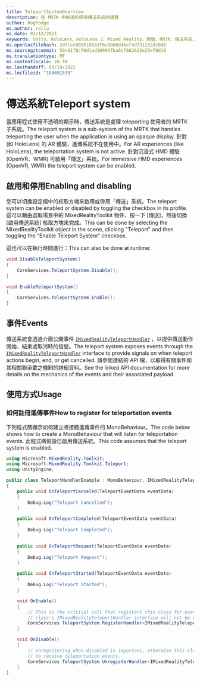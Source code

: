 ```yaml
---
title: TeleportSystemOverview
description: 在 MRTK 中啟用和停用傳送系統的總覽
author: RogPodge
ms.author: roliu
ms.date: 01/12/2021
keywords: Unity、HoloLens、HoloLens 2、Mixed Reality、開發、MRTK、傳送系統、
ms.openlocfilehash: 2dfccc009510183f6c6b60d46ef4df312d2dc046
ms.sourcegitcommit: 59c91f8c70d1ad30995fba6cf862615e25e78d10
ms.translationtype: MT
ms.contentlocale: zh-TW
ms.lasthandoff: 03/19/2021
ms.locfileid: "104691535"
---
```

# <a name="teleport-system"></a><span data-ttu-id="bfd79-104">傳送系統</span><span class="sxs-lookup"><span data-stu-id="bfd79-104">Teleport system</span></span>

<span data-ttu-id="bfd79-105">當應用程式使用不透明的顯示時，傳送系統是處理 teleporting 使用者的 MRTK 子系統。</span><span class="sxs-lookup"><span data-stu-id="bfd79-105">The teleport system is a sub-system of the MRTK that handles teleporting the user when the application is using an opaque display.</span></span> <span data-ttu-id="bfd79-106">針對 (如 HoloLens) 的 AR 體驗，遙傳系統不在使用中。</span><span class="sxs-lookup"><span data-stu-id="bfd79-106">For AR experiences (like HoloLens), the teleportation system is not active.</span></span> <span data-ttu-id="bfd79-107">針對沉浸式 HMD 體驗 (OpenVR、WMR) 可啟用「傳送」系統。</span><span class="sxs-lookup"><span data-stu-id="bfd79-107">For immersive HMD experiences (OpenVR, WMR) the teleport system can be enabled.</span></span>

## <a name="enabling-and-disabling"></a><span data-ttu-id="bfd79-108">啟用和停用</span><span class="sxs-lookup"><span data-stu-id="bfd79-108">Enabling and disabling</span></span>

<span data-ttu-id="bfd79-109">您可以切換設定檔中的核取方塊來啟用或停用「傳送」系統。</span><span class="sxs-lookup"><span data-stu-id="bfd79-109">The teleport system can be enabled or disabled by toggling the checkbox in its profile.</span></span>
<span data-ttu-id="bfd79-110">這可以藉由選取場景中的 MixedRealityToolkit 物件、按一下 [傳送]，然後切換 [啟用傳送系統] 核取方塊來完成。</span><span class="sxs-lookup"><span data-stu-id="bfd79-110">This can be done by selecting the MixedRealityToolkit object in the scene, clicking "Teleport" and then toggling the "Enable Teleport System" checkbox.</span></span>

<span data-ttu-id="bfd79-111">這也可以在執行時間進行：</span><span class="sxs-lookup"><span data-stu-id="bfd79-111">This can also be done at runtime:</span></span>

```c#
void DisableTeleportSystem()
{
    CoreServices.TeleportSystem.Disable();
}

void EnableTeleportSystem()
{
    CoreServices.TeleportSystem.Enable();
}
```

## <a name="events"></a><span data-ttu-id="bfd79-112">事件</span><span class="sxs-lookup"><span data-stu-id="bfd79-112">Events</span></span>

<span data-ttu-id="bfd79-113">傳送系統會透過介面公開事件 [`IMixedRealityTeleportHandler`](xref:Microsoft.MixedReality.Toolkit.Teleport.IMixedRealityTeleportHandler) ，以提供傳送動作開始、結束或取消時的信號。</span><span class="sxs-lookup"><span data-stu-id="bfd79-113">The teleport system exposes events through the [`IMixedRealityTeleportHandler`](xref:Microsoft.MixedReality.Toolkit.Teleport.IMixedRealityTeleportHandler) interface to provide signals on when teleport actions begin, end, or get cancelled.</span></span>
<span data-ttu-id="bfd79-114">請參閱連結的 API 檔，以取得有關事件和其相關聯承載之機制的詳細資料。</span><span class="sxs-lookup"><span data-stu-id="bfd79-114">See the linked API documentation for more details on the mechanics of the events and their associated payload.</span></span>

## <a name="usage"></a><span data-ttu-id="bfd79-115">使用方式</span><span class="sxs-lookup"><span data-stu-id="bfd79-115">Usage</span></span>

### <a name="how-to-register-for-teleportation-events"></a><span data-ttu-id="bfd79-116">如何註冊遙傳事件</span><span class="sxs-lookup"><span data-stu-id="bfd79-116">How to register for teleportation events</span></span>

<span data-ttu-id="bfd79-117">下列程式碼顯示如何建立將接聽遙傳事件的 MonoBehaviour。</span><span class="sxs-lookup"><span data-stu-id="bfd79-117">The code below shows how to create a MonoBehaviour that will listen for teleportation events.</span></span> <span data-ttu-id="bfd79-118">此程式碼假設已啟用傳送系統。</span><span class="sxs-lookup"><span data-stu-id="bfd79-118">This code assumes that the teleport system is enabled.</span></span>

```c#
using Microsoft.MixedReality.Toolkit;
using Microsoft.MixedReality.Toolkit.Teleport;
using UnityEngine;

public class TeleportHandlerExample : MonoBehaviour, IMixedRealityTeleportHandler
{
    public void OnTeleportCanceled(TeleportEventData eventData)
    {
        Debug.Log("Teleport Cancelled");
    }

    public void OnTeleportCompleted(TeleportEventData eventData)
    {
        Debug.Log("Teleport Completed");
    }

    public void OnTeleportRequest(TeleportEventData eventData)
    {
        Debug.Log("Teleport Request");
    }

    public void OnTeleportStarted(TeleportEventData eventData)
    {
        Debug.Log("Teleport Started");
    }

    void OnEnable()
    {
        // This is the critical call that registers this class for events. Without this
        // class's IMixedRealityTeleportHandler interface will not be called.
        CoreServices.TeleportSystem.RegisterHandler<IMixedRealityTeleportHandler>(this);
    }

    void OnDisable()
    {
        // Unregistering when disabled is important, otherwise this class will continue
        // to receive teleportation events.
        CoreServices.TeleportSystem.UnregisterHandler<IMixedRealityTeleportHandler>(this);
    }
}
```
